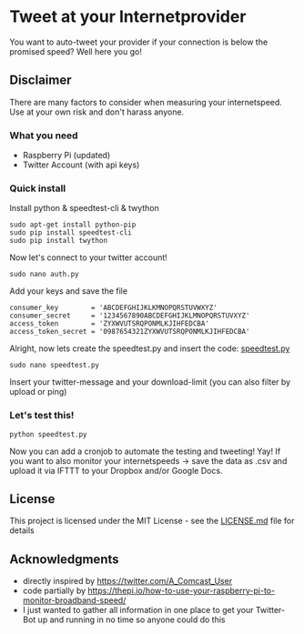 # Tweet at your Internetprovider

You want to auto-tweet your provider if your connection is below the promised speed? Well here you go!

## Disclaimer

There are many factors to consider when measuring your internetspeed. Use at your own risk and don't harass anyone.

### What you need

* Raspberry Pi (updated)
* Twitter Account (with api keys)

### Quick install

Install python & speedtest-cli & twython

```
sudo apt-get install python-pip
sudo pip install speedtest-cli
sudo pip install twython
```

Now let's connect to your twitter account!

```
sudo nano auth.py
```

Add your keys and save the file

```
consumer_key        = 'ABCDEFGHIJKLKMNOPQRSTUVWXYZ'
consumer_secret     = '1234567890ABCDEFGHIJKLMNOPQRSTUVXYZ'
access_token        = 'ZYXWVUTSRQPONMLKJIHFEDCBA'
access_token_secret = '0987654321ZYXWVUTSRQPONMLKJIHFEDCBA'
```

Alright, now lets create the speedtest.py and insert the code: [speedtest.py](speedtest.py)

```
sudo nano speedtest.py
```

Insert your twitter-message and your download-limit (you can also filter by upload or ping)

### Let's test this!

```
python speedtest.py
```

Now you can add a cronjob to automate the testing and tweeting! Yay!
If you want to also monitor your internetspeeds -> save the data as .csv and upload it via IFTTT to your Dropbox and/or Google Docs.


## License

This project is licensed under the MIT License - see the [LICENSE.md](LICENSE.md) file for details

## Acknowledgments

* directly inspired by https://twitter.com/A_Comcast_User
* code partially by https://thepi.io/how-to-use-your-raspberry-pi-to-monitor-broadband-speed/
* I just wanted to gather all information in one place to get your Twitter-Bot up and running in no time so anyone could do this
